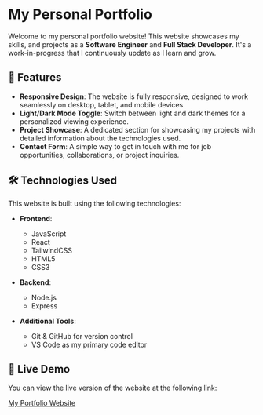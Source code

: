 # My Personal Portfolio

Welcome to my personal portfolio website! This website showcases my skills, and projects as a **Software Engineer** and **Full Stack Developer**. It's a work-in-progress that I continuously update as I learn and grow.

## 🚀 Features

- **Responsive Design**: The website is fully responsive, designed to work seamlessly on desktop, tablet, and mobile devices.
- **Light/Dark Mode Toggle**: Switch between light and dark themes for a personalized viewing experience.
- **Project Showcase**: A dedicated section for showcasing my projects with detailed information about the technologies used.
- **Contact Form**: A simple way to get in touch with me for job opportunities, collaborations, or project inquiries.

## 🛠️ Technologies Used

This website is built using the following technologies:

- **Frontend**:
  - JavaScript
  - React
  - TailwindCSS
  - HTML5
  - CSS3

- **Backend**:
  - Node.js
  - Express

- **Additional Tools**:
  - Git & GitHub for version control
  - VS Code as my primary code editor

## 📱 Live Demo

You can view the live version of the website at the following link:

[My Portfolio Website]((https://personal-portfolio-henna-iota-94.vercel.app/))
